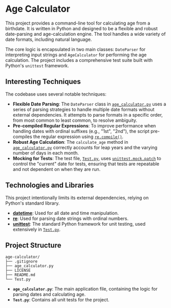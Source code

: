 # Age Calculator

This project provides a command-line tool for calculating age from a birthdate. It is written in Python and designed to be a flexible and robust date-parsing and age-calculation engine. The tool handles a wide variety of date formats, including natural language.

The core logic is encapsulated in two main classes: `DateParser` for interpreting input strings and `AgeCalculator` for performing the age calculation. The project includes a comprehensive test suite built with Python's `unittest` framework.

## Interesting Techniques

The codebase uses several notable techniques:

- **Flexible Date Parsing**: The `DateParser` class in [`age_calculator.py`](./age_calculator.py) uses a series of parsing strategies to handle multiple date formats without external dependencies. It attempts to parse formats in a specific order, from most common to least common, to resolve ambiguity.
- **Pre-compiled Regular Expressions**: To improve performance when handling dates with ordinal suffixes (e.g., "1st", "2nd"), the script pre-compiles the regular expression using [`re.compile()`](https://developer.mozilla.org/en-US/docs/Web/JavaScript/Reference/Global_Objects/RegExp/compile).
- **Robust Age Calculation**: The `calculate_age` method in [`age_calculator.py`](./age_calculator.py) correctly accounts for leap years and the varying number of days in each month.
- **Mocking for Tests**: The test file, [`Test.py`](./Test.py), uses [`unittest.mock.patch`](https://docs.python.org/3/library/unittest.mock.html#unittest.mock.patch) to control the "current" date for tests, ensuring that tests are repeatable and not dependent on when they are run.

## Technologies and Libraries

This project intentionally limits its external dependencies, relying on Python's standard library.

- **[datetime](https://docs.python.org/3/library/datetime.html)**: Used for all date and time manipulation.
- **[re](https://docs.python.org/3/library/re.html)**: Used for parsing date strings with ordinal numbers.
- **[unittest](https://docs.python.org/3/library/unittest.html)**: The standard Python framework for unit testing, used extensively in [`Test.py`](./Test.py).

## Project Structure

```
age-calculator/
├── .gitignore
├── age_calculator.py
├── LICENSE
├── README.md
└── Test.py
```

- **`age_calculator.py`**: The main application file, containing the logic for parsing dates and calculating age.
- **`Test.py`**: Contains all unit tests for the project.